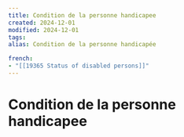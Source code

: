 ```yaml
---
title: Condition de la personne handicapee
created: 2024-12-01
modified: 2024-12-01
tags: 
alias: Condition de la personne handicapée

french:
- "[[19365 Status of disabled persons]]"
---
```

# Condition de la personne handicapee
